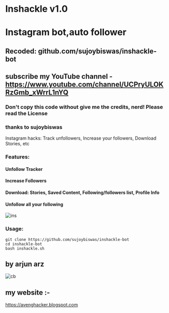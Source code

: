 # Inshackle v1.0
# Instagram bot,auto follower
## Recoded: github.com/sujoybiswas/inshackle-bot
## subscribe my YouTube channel - https://www.youtube.com/channel/UCPryULOKRzGmb_xWrrL1nYQ
### Don't copy this code without give me the credits, nerd! Please read the License 
### thanks to sujoybiswas
Instagram hacks: Track unfollowers, Increase your followers, Download Stories, etc

### Features:
#### Unfollow Tracker
#### Increase Followers
#### Download: Stories, Saved Content, Following/followers list, Profile Info
#### Unfollow all your following

![ins](https://user-images.githubusercontent.com/56509491/66778205-b18ad580-eee8-11e9-8904-2c536b1a365d.JPG)

### Usage:
```
git clone https://github.com/sujoybiswas/inshackle-bot
cd inshackle-bot
bash inshackle.sh
```

## by arjun arz

![cb](https://user-images.githubusercontent.com/56509491/66774387-15100580-eedf-11e9-84ff-c0f396016bd5.jpg)

## my website :-
https://avenghacker.blogspot.com
